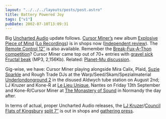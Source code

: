 ```yaml
---
layout: "../../../layouts/posts/post.astro"
title: Battery Powered Joy
tags: ["v1"]
pubDate: 2002-07-10T13:09:31
---
```


Big [Uncharted Audio][1] update follows. [Cursor Miner&#8217;s][2] new album [Explosive Piece of Mind][3] ([Lo Recordings][4]) is in shops now ([Independent review][5]). The [Remote Control 12&#8243;][6] is also available. Remember the [Break-Fux-A-Thon competition][7]? Cursor Miner came top out of 70+ entries with [gravel sick Fructal beak][8] (MP3, 2,156Kb). Related: [Planet-Mu discussion][9].

Gig-wise, we have: Cursor Miner playing alongside Mira Calix, Plaid, [Suzie Sparkle][10] and Rough Trade DJs at the Warp/Seed/Skam/Spezialmaterial [Underlondonground 2][11] in the disused Aldwych tube station on August 2nd; LJ Kruzer and Kone-R at [Le Lieu Unique][12], Nantes on Friday 13th September and Kone-R/Cursor Miner at [The Monastery of Sound][13] in Normandy the day after.

In terms of actual, proper Uncharted Audio releases, the [LJ Kruzer][14]/[Council Flats of Kingsbury][15] [split 7&#8243;][16] is out in shops and [gathering press][17].

[1]: http://www.unchartedaudio.com/ "Uncharted Audio"
[2]: http://www.cursorminer.com/ "Cursor Miner"
[3]: http://www.amazon.co.uk/exec/obidos/ASIN/B000067UDD/ohsky "Amazon.co.uk: Cursor Miner - Explosive Piece of Mind"
[4]: http://www.lorecordings.com/ "Lo Recordings"
[5]: http://enjoyment.independent.co.uk/music/reviews/story.jsp?story=307353 "Independent Enjoyment: Cursor Miner - Explosive Piece of Mind, reviewed by Andy Gill"
[6]: http://www.amazon.co.uk/exec/obidos/ASIN/B000066HK5/ohsky "Amazon.co.uk: Cursor Miner - Remote Control"
[7]: http://www.nautilis.net/Break-Fux-A-Thon/ "Nautilus Break-Fux-A-Thon competition"
[8]: http://www.nautilis.net/Break-Fux-A-Thon/cursorMiner_gravelsickFructalbeak.mp3 "Cursor Miner - gravel sick Fructal beak MP3"
[9]: http://www.planet-mu.com/phorum/read.php?f=1&i=23108&t=23108
[10]: http://www.delta-9.net/ "Delta 9"
[11]: http://www.warprecords.com/frameset.php?section=news/?ti_id=438 "Underlondonground 2"
[12]: http://www.lelieuunique.com/ "Le Lieu Unique, Nantes, France"
[13]: http://welcome.to/monastery "The Monastery of Sound"
[14]: http://www.ljkruzer.co.uk "official LJ Kruzer website"
[15]: http://www.bedsit-studio.co.uk/ "Bedsit Studio: The Council Flats of Kingsbury"
[16]: http://www.unchartedaudio.com/releases/unch003/ "the council flats of kingsbury: dirty floor / life inside the magic ping pong ball | lj kruzer: since i got my computer / soccer dog"
[17]: http://www.overloadmedia.co.uk/cgi-bin/reviews/reviews.pl?label=Uncharted+Audio "Overload Media: Uncharted Audio reviews"
